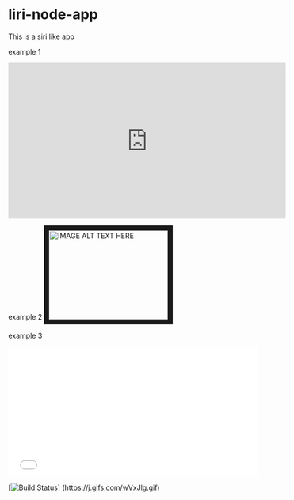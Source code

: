 # liri-node-app
This is a siri like app


<!-- I need to then update my profile -->
example 1
<iframe width="560" height="315" src="https://www.youtube.com/embed/XIsz4uQGeUQ" frameborder="0" allow="accelerometer; autoplay; encrypted-media; gyroscope; picture-in-picture" allowfullscreen></iframe>

example 2
<a href="https://youtu.be/XIsz4uQGeUQ
" target="_blank"><img src="http://img.youtube.com/vi/YOUTUBE_VIDEO_ID_HERE/0.jpg" 
alt="IMAGE ALT TEXT HERE" width="240" height="180" border="10" /></a>

example 3
<div style='position:relative;padding-bottom:52.055%;'><iframe src="//gifs.com/embed/liri-node-bot-wVxJlg" frameborder="0" scrolling="no" width="1022" height="532" style="backface-visibility: hidden; transform: scale(1); position: absolute; height: 100%; width: 100%;"></iframe></div>

[![Build Status](https://travis-ci.org/sebasoga/giphy.png?branch=master)] (https://j.gifs.com/wVxJlg.gif)


